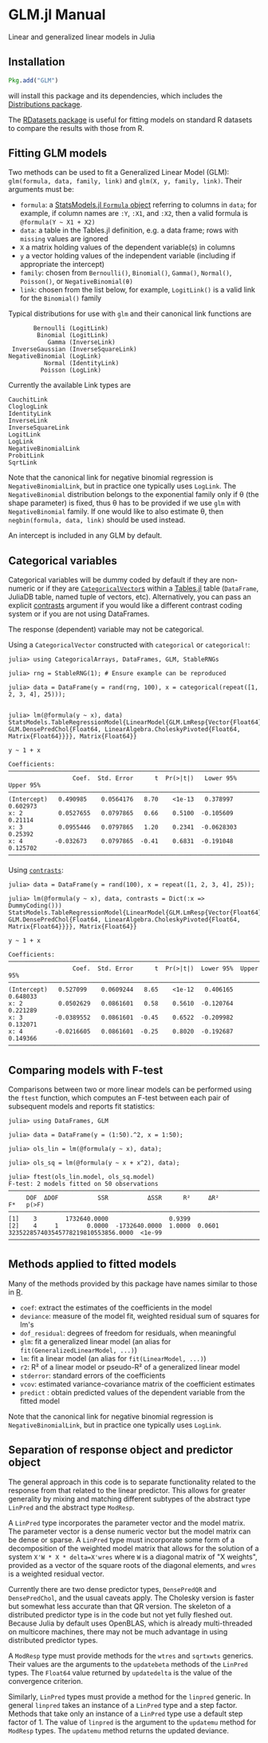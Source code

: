 # GLM.jl Manual

Linear and generalized linear models in Julia

## Installation

```julia
Pkg.add("GLM")
```

will install this package and its dependencies, which includes the [Distributions package](https://github.com/JuliaStats/Distributions.jl).

The [RDatasets package](https://github.com/johnmyleswhite/RDatasets.jl) is useful for fitting models on standard R datasets to compare the results with those from R.

## Fitting GLM models

Two methods can be used to fit a Generalized Linear Model (GLM):
`glm(formula, data, family, link)` and `glm(X, y, family, link)`.
Their arguments must be:
- `formula`: a [StatsModels.jl `Formula` object](https://juliastats.org/StatsModels.jl/stable/formula/)
  referring to columns in `data`; for example, if column names are `:Y`, `:X1`, and `:X2`,
  then a valid formula is `@formula(Y ~ X1 + X2)`
- `data`: a table in the Tables.jl definition, e.g. a data frame;
  rows with `missing` values are ignored
- `X` a matrix holding values of the dependent variable(s) in columns
- `y` a vector holding values of the independent variable
  (including if appropriate the intercept)
- `family`: chosen from `Bernoulli()`, `Binomial()`, `Gamma()`, `Normal()`, `Poisson()`, or `NegativeBinomial(θ)`
- `link`: chosen from the list below, for example, `LogitLink()` is a valid link for the `Binomial()` family

Typical distributions for use with `glm` and their canonical link
functions are

           Bernoulli (LogitLink)
            Binomial (LogitLink)
               Gamma (InverseLink)
     InverseGaussian (InverseSquareLink)
    NegativeBinomial (LogLink)
              Normal (IdentityLink)
             Poisson (LogLink)

Currently the available Link types are

    CauchitLink
    CloglogLink
    IdentityLink
    InverseLink
    InverseSquareLink
    LogitLink
    LogLink
    NegativeBinomialLink
    ProbitLink
    SqrtLink

Note that the canonical link for negative binomial regression is `NegativeBinomialLink`, but
in practice one typically uses `LogLink`.
The `NegativeBinomial` distribution belongs to the exponential family only if θ (the shape
parameter) is fixed, thus θ has to be provided if we use `glm` with `NegativeBinomial` family.
If one would like to also estimate θ, then `negbin(formula, data, link)` should be
used instead.

An intercept is included in any GLM by default.

## Categorical variables

Categorical variables will be dummy coded by default if they are non-numeric or if they are
[`CategoricalVector`s](https://juliadata.github.io/CategoricalArrays.jl/stable/) within a
[Tables.jl](https://juliadata.github.io/Tables.jl/stable/) table (`DataFrame`, JuliaDB table,
named tuple of vectors, etc). Alternatively, you can pass an explicit
[contrasts](https://juliastats.github.io/StatsModels.jl/stable/contrasts/) argument if you
would like a different contrast coding system or if you are not using DataFrames.

The response (dependent) variable may not be categorical.

Using a `CategoricalVector` constructed with `categorical` or `categorical!`:

```jldoctest categorical
julia> using CategoricalArrays, DataFrames, GLM, StableRNGs

julia> rng = StableRNG(1); # Ensure example can be reproduced

julia> data = DataFrame(y = rand(rng, 100), x = categorical(repeat([1, 2, 3, 4], 25)));


julia> lm(@formula(y ~ x), data)
StatsModels.TableRegressionModel{LinearModel{GLM.LmResp{Vector{Float64}}, GLM.DensePredChol{Float64, LinearAlgebra.CholeskyPivoted{Float64, Matrix{Float64}}}}, Matrix{Float64}}

y ~ 1 + x

Coefficients:
───────────────────────────────────────────────────────────────────────────
                  Coef.  Std. Error      t  Pr(>|t|)   Lower 95%  Upper 95%
───────────────────────────────────────────────────────────────────────────
(Intercept)   0.490985    0.0564176   8.70    <1e-13   0.378997    0.602973
x: 2          0.0527655   0.0797865   0.66    0.5100  -0.105609    0.21114
x: 3          0.0955446   0.0797865   1.20    0.2341  -0.0628303   0.25392
x: 4         -0.032673    0.0797865  -0.41    0.6831  -0.191048    0.125702
───────────────────────────────────────────────────────────────────────────
```

Using [`contrasts`](https://juliastats.github.io/StatsModels.jl/stable/contrasts/):

```jldoctest categorical
julia> data = DataFrame(y = rand(100), x = repeat([1, 2, 3, 4], 25));

julia> lm(@formula(y ~ x), data, contrasts = Dict(:x => DummyCoding()))
StatsModels.TableRegressionModel{LinearModel{GLM.LmResp{Vector{Float64}}, GLM.DensePredChol{Float64, LinearAlgebra.CholeskyPivoted{Float64, Matrix{Float64}}}}, Matrix{Float64}}

y ~ 1 + x

Coefficients:
──────────────────────────────────────────────────────────────────────────
                  Coef.  Std. Error      t  Pr(>|t|)  Lower 95%  Upper 95%
──────────────────────────────────────────────────────────────────────────
(Intercept)   0.527099    0.0609244   8.65    <1e-12   0.406165   0.648033
x: 2          0.0502629   0.0861601   0.58    0.5610  -0.120764   0.221289
x: 3         -0.0389552   0.0861601  -0.45    0.6522  -0.209982   0.132071
x: 4         -0.0216605   0.0861601  -0.25    0.8020  -0.192687   0.149366
──────────────────────────────────────────────────────────────────────────
```

## Comparing models with F-test

Comparisons between two or more linear models can be performed using the `ftest` function,
which computes an F-test between each pair of subsequent models and reports fit statistics:
```jldoctest
julia> using DataFrames, GLM

julia> data = DataFrame(y = (1:50).^2, x = 1:50);

julia> ols_lin = lm(@formula(y ~ x), data);

julia> ols_sq = lm(@formula(y ~ x + x^2), data);

julia> ftest(ols_lin.model, ols_sq.model)
F-test: 2 models fitted on 50 observations
────────────────────────────────────────────────────────────────────────────────────────────────────────
     DOF  ΔDOF           SSR           ΔSSR      R²     ΔR²                                   F*   p(>F)
────────────────────────────────────────────────────────────────────────────────────────────────────────
[1]    3        1732640.0000                 0.9399
[2]    4     1        0.0000  -1732640.0000  1.0000  0.0601  323522857403545778219810553856.0000  <1e-99
────────────────────────────────────────────────────────────────────────────────────────────────────────
```

## Methods applied to fitted models

Many of the methods provided by this package have names similar to those in [R](http://www.r-project.org).
- `coef`: extract the estimates of the coefficients in the model
- `deviance`: measure of the model fit, weighted residual sum of squares for lm's
- `dof_residual`: degrees of freedom for residuals, when meaningful
- `glm`: fit a generalized linear model (an alias for `fit(GeneralizedLinearModel, ...)`)
- `lm`: fit a linear model (an alias for `fit(LinearModel, ...)`)
- `r2`: R² of a linear model or pseudo-R² of a generalized linear model
- `stderror`: standard errors of the coefficients
- `vcov`: estimated variance-covariance matrix of the coefficient estimates
- `predict` : obtain predicted values of the dependent variable from the fitted model

Note that the canonical link for negative binomial regression is `NegativeBinomialLink`, but
in practice one typically uses `LogLink`.

## Separation of response object and predictor object

The general approach in this code is to separate functionality related
to the response from that related to the linear predictor.  This
allows for greater generality by mixing and matching different
subtypes of the abstract type ```LinPred``` and the abstract type ```ModResp```.

A ```LinPred``` type incorporates the parameter vector and the model
matrix.  The parameter vector is a dense numeric vector but the model
matrix can be dense or sparse.  A ```LinPred``` type must incorporate
some form of a decomposition of the weighted model matrix that allows
for the solution of a system ```X'W * X * delta=X'wres``` where ```W``` is a
diagonal matrix of "X weights", provided as a vector of the square
roots of the diagonal elements, and ```wres``` is a weighted residual vector.

Currently there are two dense predictor types, ```DensePredQR``` and
```DensePredChol```, and the usual caveats apply.  The Cholesky
version is faster but somewhat less accurate than that QR version.
The skeleton of a distributed predictor type is in the code
but not yet fully fleshed out.  Because Julia by default uses
OpenBLAS, which is already multi-threaded on multicore machines, there
may not be much advantage in using distributed predictor types.

A ```ModResp``` type must provide methods for the ```wtres``` and
```sqrtxwts``` generics.  Their values are the arguments to the
```updatebeta``` methods of the ```LinPred``` types.  The
```Float64``` value returned by ```updatedelta``` is the value of the
convergence criterion.

Similarly, ```LinPred``` types must provide a method for the
```linpred``` generic.  In general ```linpred``` takes an instance of
a ```LinPred``` type and a step factor.  Methods that take only an instance
of a ```LinPred``` type use a default step factor of 1.  The value of
```linpred``` is the argument to the ```updatemu``` method for
```ModResp``` types.  The ```updatemu``` method returns the updated
deviance.

